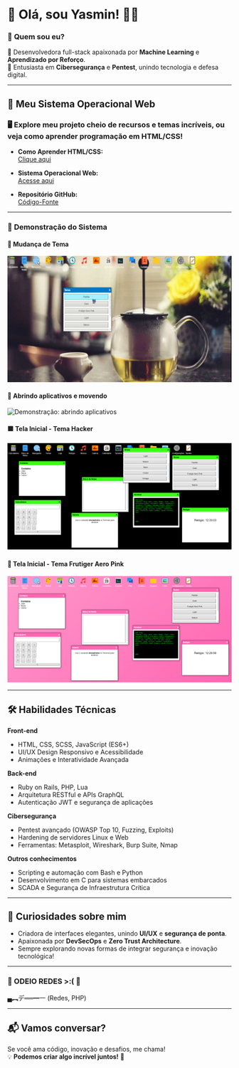 # 👋 Olá, sou Yasmin! 👩‍💻

### 🔹 **Quem sou eu?**  
🎨 Desenvolvedora full-stack apaixonada por **Machine Learning** e **Aprendizado por Reforço**.  
🔐 Entusiasta em **Cibersegurança** e **Pentest**, unindo tecnologia e defesa digital.

---

## 🚀 **Meu Sistema Operacional Web**  
### 🖥️ Explore meu projeto cheio de recursos e temas incríveis, ou veja como aprender programação em HTML/CSS!  

- **Como Aprender HTML/CSS:**  
  [Clique aqui](https://yasminhtml1.github.io/Como-aprender-html-/)

- **Sistema Operacional Web:**  
  [Acesse aqui](https://yasminhtml1.github.io/meu-sistema-operacional/)

- **Repositório GitHub:**  
  [Código-Fonte](https://github.com/YasminHtml1/meu-sistema-operacional)

---

### 📌 **Demonstração do Sistema**
#### 🎨 **Mudança de Tema**  
![Demonstração: alterando o tema](demonstração1.gif)

#### 📂 **Abrindo aplicativos e movendo**  
![Demonstração: abrindo aplicativos](demonstração2.gif)

#### 🟩 **Tela Inicial - Tema Hacker**  
![Tela Inicial - Tema Hacker](Site2.png)

#### 💖 **Tela Inicial - Tema Frutiger Aero Pink**  
![Tela Inicial - Tema Frutiger Aero Pink](Site.png)

---

## 🛠️ **Habilidades Técnicas**

**Front-end**  
- HTML, CSS, SCSS, JavaScript (ES6+)  
- UI/UX Design Responsivo e Acessibilidade  
- Animações e Interatividade Avançada  

**Back-end**  
- Ruby on Rails, PHP, Lua  
- Arquitetura RESTful e APIs GraphQL  
- Autenticação JWT e segurança de aplicações  

**Cibersegurança**  
- Pentest avançado (OWASP Top 10, Fuzzing, Exploits)  
- Hardening de servidores Linux e Web  
- Ferramentas: Metasploit, Wireshark, Burp Suite, Nmap  

**Outros conhecimentos**  
- Scripting e automação com Bash e Python  
- Desenvolvimento em C para sistemas embarcados  
- SCADA e Segurança de Infraestrutura Crítica  

---

## 🌟 **Curiosidades sobre mim**  
- Criadora de interfaces elegantes, unindo **UI/UX** e **segurança de ponta**.  
- Apaixonada por **DevSecOps** e **Zero Trust Architecture**.  
- Sempre explorando novas formas de integrar segurança e inovação tecnológica!  

---

### 🔐 ODEIO REDES >:( 🔐  
▄︻デ══━一 (Redes, PHP)  

---

## 📬 **Vamos conversar?**  
Se você ama código, inovação e desafios, me chama!  
💡 **Podemos criar algo incrível juntos!** 🚀
